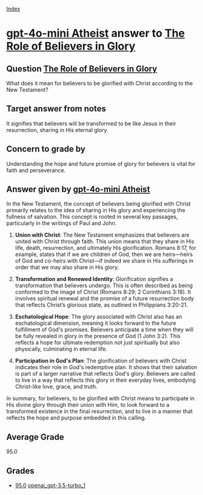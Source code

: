 
[Index](../../../index.md)
# [gpt-4o-mini Atheist](../../answering_models/gpt-4o-mini_Atheist.md) answer to [The Role of Believers in Glory](../../questions/The_Role_of_Believers_in_Glory.md)

## Question [The Role of Believers in Glory](../../questions/The_Role_of_Believers_in_Glory.md)
What does it mean for believers to be glorified with Christ according to the New Testament?

## Target answer from notes
It signifies that believers will be transformed to be like Jesus in their resurrection, sharing in His eternal glory.

## Concern to grade by
Understanding the hope and future promise of glory for believers is vital for faith and perseverance.

## Answer given by [gpt-4o-mini Atheist](../../answering_models/gpt-4o-mini_Atheist.md)
In the New Testament, the concept of believers being glorified with Christ primarily relates to the idea of sharing in His glory and experiencing the fullness of salvation. This concept is rooted in several key passages, particularly in the writings of Paul and John.

1. **Union with Christ**: The New Testament emphasizes that believers are united with Christ through faith. This union means that they share in His life, death, resurrection, and ultimately His glorification. Romans 8:17, for example, states that if we are children of God, then we are heirs—heirs of God and co-heirs with Christ—if indeed we share in His sufferings in order that we may also share in His glory.

2. **Transformation and Renewed Identity**: Glorification signifies a transformation that believers undergo. This is often described as being conformed to the image of Christ (Romans 8:29; 2 Corinthians 3:18). It involves spiritual renewal and the promise of a future resurrection body that reflects Christ’s glorious state, as outlined in Philippians 3:20-21.

3. **Eschatological Hope**: The glory associated with Christ also has an eschatological dimension, meaning it looks forward to the future fulfillment of God's promises. Believers anticipate a time when they will be fully revealed in glory in the presence of God (1 John 3:2). This reflects a hope for ultimate redemption not just spiritually but also physically, culminating in eternal life.

4. **Participation in God's Plan**: The glorification of believers with Christ indicates their role in God's redemptive plan. It shows that their salvation is part of a larger narrative that reflects God's glory. Believers are called to live in a way that reflects this glory in their everyday lives, embodying Christ-like love, grace, and truth.

In summary, for believers, to be glorified with Christ means to participate in His divine glory through their union with Him, to look forward to a transformed existence in the final resurrection, and to live in a manner that reflects the hope and purpose embedded in this calling.

## Average Grade
95.0

## Grades
 * [95.0](./The_Role_of_Believers_in_Glory_grades/openai_gpt-3.5-turbo_1.md) [openai_gpt-3.5-turbo_1](../../grading_models/openai_gpt-3.5-turbo_1.md)
